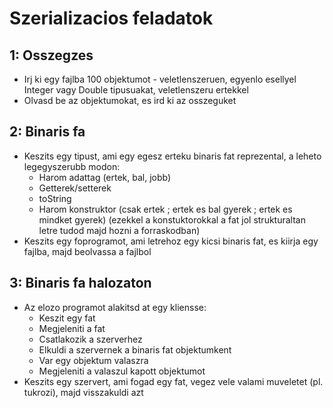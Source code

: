 Szerializacios feladatok
===

1: Osszegzes
---

* Irj ki egy fajlba 100 objektumot - veletlenszeruen, egyenlo esellyel Integer vagy Double tipusuakat, veletlenszeru ertekkel
* Olvasd be az objektumokat, es ird ki az osszeguket

2: Binaris fa
---

* Keszits egy tipust, ami egy egesz erteku binaris fat reprezental, a leheto legegyszerubb modon:
  * Harom adattag (ertek, bal, jobb)
  * Getterek/setterek
  * toString
  * Harom konstruktor (csak ertek ; ertek es bal gyerek ; ertek es mindket gyerek)
    (ezekkel a konstuktorokkal a fat jol strukturaltan letre tudod majd hozni a forraskodban)
* Keszits egy foprogramot, ami letrehoz egy kicsi binaris fat, es kiirja egy fajlba, majd beolvassa a fajlbol

3: Binaris fa halozaton
---

* Az elozo programot alakitsd at egy kliensse:
   * Keszit egy fat
   * Megjeleniti a fat
   * Csatlakozik a szerverhez
   * Elkuldi a szervernek a binaris fat objektumkent
   * Var egy objektum valaszra
   * Megjeleniti a valaszul kapott objektumot
* Keszits egy szervert, ami fogad egy fat, vegez vele valami muveletet (pl. tukrozi), majd visszakuldi azt